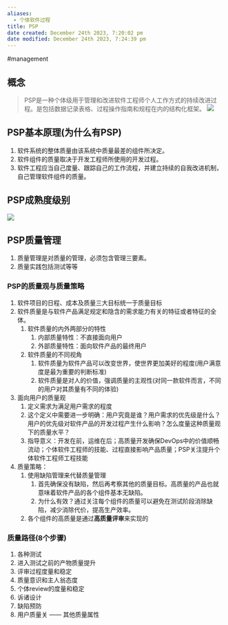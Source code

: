 ```yaml
---
aliases:
  - 个体软件过程
title: PSP
date created: December 24th 2023, 7:20:02 pm
date modified: December 24th 2023, 7:24:39 pm
---
```

#management 

## 概念
> PSP是一种个体级用于管理和改进软件工程师个人工作方式的持续改进过程。是包括数据记录表格、过程操作指南和规程在内的结构化框架。
![](https://spricoder.oss-cn-shanghai.aliyuncs.com/2021-software-quality-management/img/exam/17.png)

## PSP基本原理(为什么有PSP)
1. 软件系统的整体质量由该系统中质量最差的组件所决定。
2. 软件组件的质量取决于开发工程师所使用的开发过程。
3. 软件工程应当自己度量、跟踪自己的工作流程，并建立持续的自我改进机制，自己管理软件组件的质量。

## PSP成熟度级别
![](https://spricoder.oss-cn-shanghai.aliyuncs.com/2021-software-quality-management/img/exam/18.png)

## PSP质量管理
1. 质量管理是对质量的管理，必须包含管理三要素。
2. 质量实践包括测试等等
### PSP的质量观与质量策略
1. 软件项目的日程、成本及质量三大目标统一于质量目标
2. 软件质量是与软件产品满足规定和隐含的需求能力有关的特征或者特征的全体。
   1. 软件质量的内外两部分的特性
      1. 内部质量特性：不直接面向用户
      2. 外部质量特性：面向软件产品的最终用户
   2. 软件质量的不同视角
      1. 软件质量为软件产品可以改变世界，使世界更加美好的程度(用户满意度是最为重要的判断标准)
      2. 软件质量是对人的价值，强调质量的主观性(对同一款软件而言，不同的用户对其质量有不同的体验)
3. 面向用户的质量观
   1. 定义需求为满足用户需求的程度
   2. 这个定义中需要进一步明确：用户究竟是谁？用户需求的优先级是什么？用户的优先级对软件产品的开发过程产生什么影响？怎么度量这种质量观下的质量水平？
   3. 指导意义：开发在前，运维在后；高质量开发确保DevOps中的价值顺畅流动；个体软件工程师的技能、过程直接影响产品质量；PSP关注提升个体软件工程师工程技能
4. 质量策略：
   1. 使用缺陷管理来代替质量管理
      1. 首先确保没有缺陷，然后再考察其他的质量目标。高质量的产品也就意味着软件产品的各个组件基本无缺陷。
      2. 为什么有效？通过关注每个组件的质量可以避免在测试阶段消除缺陷，减少消除代价，提高生产效率。
   2. 各个组件的高质量是通过**高质量评审**来实现的

### 质量路径(8个步骤)

1. 各种测试
2. 进入测试之前的产物质量提升
3. 评审过程度量和稳定
4. 质量意识和主人翁态度
5. 个体review的度量和稳定
6. 诉诸设计
7. 缺陷预防
8. 用户质量关 —— 其他质量属性